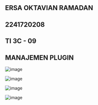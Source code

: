 ## ERSA OKTAVIAN RAMADAN 
## 2241720208
## TI 3C - 09

## MANAJEMEN PLUGIN


![image](https://github.com/user-attachments/assets/02a74fd7-c40b-4a44-9b62-f77e0378f08e)

![image](https://github.com/user-attachments/assets/b775a8d7-f7f6-4b68-b0d3-b40d70dbd6cd)

![image](https://github.com/user-attachments/assets/4a2a3241-f591-4e7a-9f11-0ac0367a2ac4)

![image](https://github.com/user-attachments/assets/3ac7d652-9c8b-432b-9431-fd5b5e65fa43)
